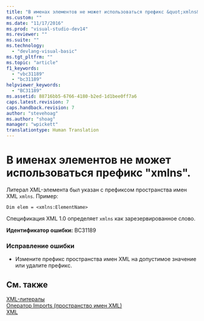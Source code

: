 ```yaml
---
title: "В именах элементов не может использоваться префикс &quot;xmlns&quot;. | Microsoft Docs"
ms.custom: ""
ms.date: "11/17/2016"
ms.prod: "visual-studio-dev14"
ms.reviewer: ""
ms.suite: ""
ms.technology: 
  - "devlang-visual-basic"
ms.tgt_pltfrm: ""
ms.topic: "article"
f1_keywords: 
  - "vbc31189"
  - "bc31189"
helpviewer_keywords: 
  - "BC31189"
ms.assetid: 88716bb5-6766-4180-b2ed-1d1bee0ff7a6
caps.latest.revision: 7
caps.handback.revision: 7
author: "stevehoag"
ms.author: "shoag"
manager: "wpickett"
translationtype: Human Translation
---
```

# В именах элементов не может использоваться префикс &quot;xmlns&quot;.
Литерал XML\-элемента был указан с префиксом пространства имен XML `xmlns`. Пример:  
  
```vb#  
Dim elem = <xmlns:ElementName>  
```  
  
 Спецификация XML 1.0 определяет `xmlns` как зарезервированное слово.  
  
 **Идентификатор ошибки:** BC31189  
  
### Исправление ошибки  
  
-   Измените префикс пространства имен XML на допустимое значение или удалите префикс.  
  
## См. также  
 [XML\-литералы](../../visual-basic/language-reference/xml-literals/index.md)   
 [Оператор Imports \(пространство имен XML\)](../../visual-basic/language-reference/statements/imports-statement-xml-namespace.md)   
 [XML](../../visual-basic/programming-guide/language-features/xml/index.md)